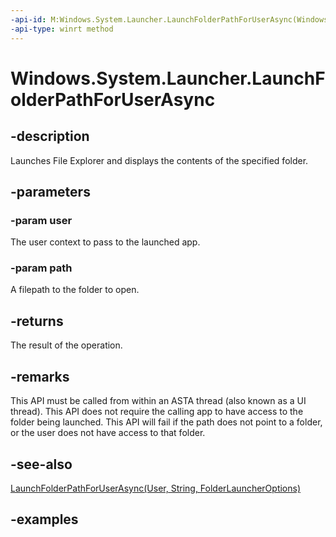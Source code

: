 ```yaml
---
-api-id: M:Windows.System.Launcher.LaunchFolderPathForUserAsync(Windows.System.User,System.String)
-api-type: winrt method
---
```


<!-- Method syntax.
public IAsyncOperation<bool> Launcher.LaunchFolderPathForUserAsync(User user, String path)
-->

# Windows.System.Launcher.LaunchFolderPathForUserAsync

## -description
Launches File Explorer and displays the contents of the specified folder.

## -parameters
### -param user
The user context to pass to the launched app.

### -param path
A filepath to the folder to open.

## -returns
The result of the operation.

## -remarks
This API must be called from within an ASTA thread (also known as a UI thread).
This API does not require the calling app to have access to the folder being launched.
This API will fail if the path does not point to a folder, or the user does not have access to that folder.

## -see-also
[LaunchFolderPathForUserAsync(User, String, FolderLauncherOptions)](launcher_launchfolderpathforuserasync_226862420.md)

## -examples

